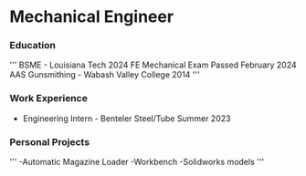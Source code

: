# Mechanical Engineer

### Education
'''
BSME - Louisiana Tech 2024
FE Mechanical Exam Passed February 2024
AAS Gunsmithing - Wabash Valley College 2014
'''
### Work Experience
- Engineering Intern - Benteler Steel/Tube Summer 2023


### Personal Projects
'''
-Automatic Magazine Loader
-Workbench
-Solidworks models
'''
